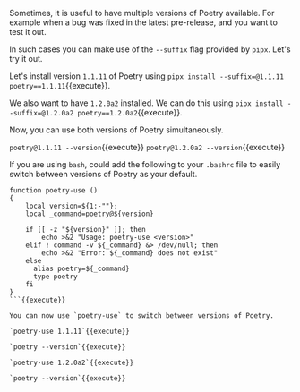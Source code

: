 Sometimes, it is useful to have multiple versions of Poetry available. For example when 
a bug was fixed in the latest pre-release, and you want to test it out.

In such cases you can make use of the `--suffix` flag provided by `pipx`. Let's try it 
out.

Let's install version `1.1.11` of Poetry using `pipx install --suffix=@1.1.11 poetry==1.1.11`{{execute}}.

We also want to have `1.2.0a2` installed. We can do this using `pipx install --suffix=@1.2.0a2 poetry==1.2.0a2`{{execute}}.

Now, you can use both versions of Poetry simultaneously.

`poetry@1.1.11 --version`{{execute}}
`poetry@1.2.0a2 --version`{{execute}}

If you are using `bash`, could add the following to your `.bashrc` file to easily switch between 
versions of Poetry as your default.

```shell
function poetry-use () 
{ 
    local version=${1:-""};
    local _command=poetry@${version}
    
    if [[ -z "${version}" ]]; then
        echo >&2 "Usage: poetry-use <version>"
    elif ! command -v ${_command} &> /dev/null; then
        echo >&2 "Error: ${_command} does not exist"
    else 
      alias poetry=${_command}
      type poetry
    fi
}
```{{execute}}

You can now use `poetry-use` to switch between versions of Poetry.

`poetry-use 1.1.11`{{execute}}

`poetry --version`{{execute}}

`poetry-use 1.2.0a2`{{execute}}

`poetry --version`{{execute}}
